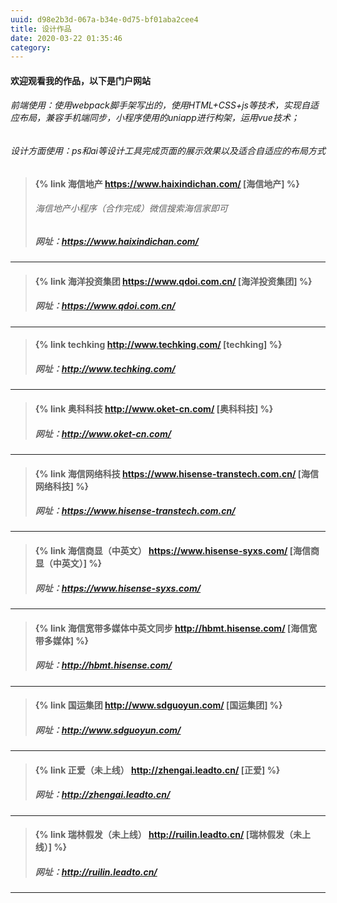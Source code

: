 ```yaml
---
uuid: d98e2b3d-067a-b34e-0d75-bf01aba2cee4
title: 设计作品
date: 2020-03-22 01:35:46
category:
---
```


#### 欢迎观看我的作品，以下是门户网站    
######  前端使用：使用webpack脚手架写出的，使用HTML+CSS+js等技术，实现自适应布局，兼容手机端同步，小程序使用的uniapp进行构架，运用vue技术；
######  设计方面使用：ps和ai等设计工具完成页面的展示效果以及适合自适应的布局方式

>   ####  {% link 海信地产 https://www.haixindichan.com/ [海信地产] %} 
>   ######  海信地产小程序（合作完成）微信搜索海信家即可
>   #####  网址：https://www.haixindichan.com/

---------------
>   ####  {% link 海洋投资集团 https://www.qdoi.com.cn/ [海洋投资集团] %}
>   #####  网址：https://www.qdoi.com.cn/

---------------
>   ####  {% link techking http://www.techking.com/ [techking] %}
>   #####  网址：http://www.techking.com/

---------------
>   ####  {% link 奥科科技 http://www.oket-cn.com/ [奥科科技] %}
>   #####  网址：http://www.oket-cn.com/

---------------
>   ####  {% link 海信网络科技 https://www.hisense-transtech.com.cn/ [海信网络科技] %}
>   #####  网址：https://www.hisense-transtech.com.cn/

---------------
>   ####  {% link 海信商显（中英文） https://www.hisense-syxs.com/ [海信商显（中英文）] %}
>   #####  网址：https://www.hisense-syxs.com/

---------------
>   ####  {% link 海信宽带多媒体中英文同步 http://hbmt.hisense.com/ [海信宽带多媒体] %}
>   #####  网址：http://hbmt.hisense.com/

---------------
>   ####  {% link 国运集团 http://www.sdguoyun.com/ [国运集团] %}
>   #####  网址：http://www.sdguoyun.com/

---------------
>   ####  {% link 正爱（未上线） http://zhengai.leadto.cn/ [正爱] %}
>   #####  网址：http://zhengai.leadto.cn/

---------------
>   ####  {% link 瑞林假发（未上线） http://ruilin.leadto.cn/ [瑞林假发（未上线）] %}
>   #####  网址：http://ruilin.leadto.cn/

---------------